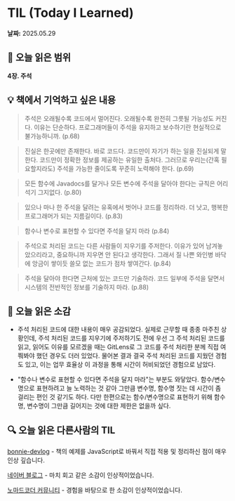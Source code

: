 # TIL (Today I Learned)

**날짜:** 2025.05.29

## 📖 오늘 읽은 범위

**4장. 주석**

## 💡 책에서 기억하고 싶은 내용

> 주석은 오래될수록 코드에서 멀어진다. 오래될수록 완전히 그릇될 가능성도 커진다. 이유는 단순하다. 프로그래머들이 주석을 유지하고 보수하기란 현실적으로 불가능하니까. (p.68)

> 진실은 한곳에만 존재한다. 바로 코드다. 코드만이 자기가 하는 일을 진실되게 말한다. 코드만이 정확한 정보를 제공하는 유일한 출처다. 그러므로 우리는(간혹 필요할지라도) 주석을 가능한 줄이도록 꾸준히 노력해야 한다. (p.69)

> 모든 함수에 Javadocs를 달거나 모든 변수에 주석을 달아야 한다는 규칙은 어리석기 그지없다. (p.80)

> 있으나 마나 한 주석을 달려는 유혹에서 벗어나 코드를 정리하라. 더 낫고, 행복한 프로그래머가 되는 지름길이다. (p.83)

> 함수나 변수로 표현할 수 있다면 주석을 달지 마라 (p.84)

> 주석으로 처리된 코드는 다른 사람들이 지우기를 주저한다. 이유가 있어 남겨놓았으리라고, 중요하니까 지우면 안 된다고 생각한다. 그래서 질 나쁜 와인병 바닥에 앙금이 쌓이듯 쓸모 없는 코드가 점차 쌓여간다. (p.84)

> 주석을 달아야 한다면 근처에 있는 코드만 기술하라. 코드 일부에 주석을 달면서 시스템의 전반적인 정보를 기술하지 마라. (p.88)

## 🤔 오늘 읽은 소감

- 주석 처리된 코드에 대한 내용이 매우 공감되었다. 실제로 근무할 때 종종 마주친 상황인데, 주석 처리된 코드를 지우기에 주저하기도 전에 우선 그 주석 처리된 코드를 읽고, 읽어도 이유를 모르겠을 때는 GitLens로 그 코드를 주석 처리한 분께 직접 여쭤봐야 했던 경우도 더러 있었다. 물어본 결과 결국 주석 처리된 코드를 지웠던 경험도 있고, 이는 업무 효율상 이 과정을 통해 시간이 허비되었던 경험으로 남았다.

- "함수나 변수로 표현할 수 있다면 주석을 달지 마라"는 부분도 와닿았다. 함수/변수명으로 표현하려고 늘 노력하는 것 같아 그만큼 변수명, 함수명 짓는 데 시간이 좀 걸리는 편인 것 같기도 하다. 다만 한편으로는 함수/변수명으로 표현하기 위해 함수명, 변수명이 그만큼 길어지는 것에 대한 제한은 없을까 싶다.

## 🔍 오늘 읽은 다른사람의 TIL

[bonnie-devlog](https://bonnie-devlog.vercel.app/blog/1ffda291-dc42-80f8-a56a-e443036e3c9f) - 책의 예제를 JavaScript로 바꿔서 직접 적용 및 정리하신 점이 매우 인상 깊습니다.

[네이버 블로그](https://blog.naver.com/706n_n/223880135783) - 마치 회고 같은 소감이 인상적이었습니다.

[노마드코더 커뮤니티](https://nomadcoders.co/community/thread/10170) - 경험을 바탕으로 한 소감이 인상적이었습니다.
